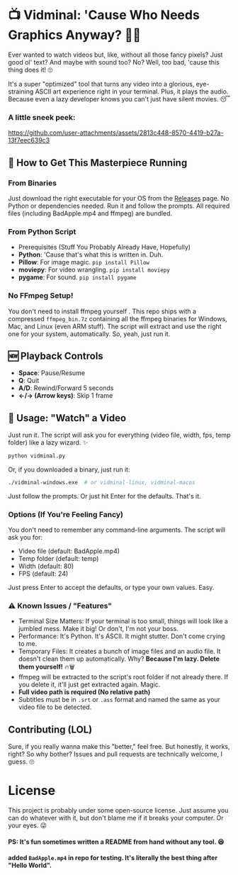 # 📺 Vidminal: 'Cause Who Needs Graphics Anyway? 🤷‍♀️
Ever wanted to watch videos but, like, without all those fancy pixels? Just good ol' text? And maybe with sound too? No? Well, too bad, 'cause this thing does it! 🙄

It's a super "optimized" tool that turns any video into a glorious, eye-straining ASCII art experience right in your terminal. Plus, it plays the audio. Because even a lazy developer knows you can't just have silent movies. 😴


### A little sneek peek:
https://github.com/user-attachments/assets/2813c448-8570-4419-b27a-13f7eec639c3



## 🚀 How to Get This Masterpiece Running

### From Binaries
Just download the right executable for your OS from the [Releases](https://github.com/sajagin/vidminal/releases) page. No Python or dependencies needed. Run it and follow the prompts. All required files (including BadApple.mp4 and ffmpeg) are bundled.

### From Python Script

- Prerequisites (Stuff You Probably Already Have, Hopefully)
- **Python**: 'Cause that's what this is written in. Duh.
- **Pillow**: For image magic. `pip install Pillow`
- **moviepy**: For video wrangling. `pip install moviepy`
- **pygame**: For sound. `pip install pygame`

### No FFmpeg Setup!
You don't need to install ffmpeg yourself . This repo ships with a compressed `ffmpeg_bin.7z` containing all the ffmpeg binaries for Windows, Mac, and Linux (even ARM stuff). The script will extract and use the right one for your system, automatically. So, yeah, just run it.

## 🆕 Playback Controls
- **Space**: Pause/Resume
- **Q**: Quit
- **A/D**: Rewind/Forward 5 seconds
- **←/→ (Arrow keys)**: Skip 1 frame

## 🍿 Usage: "Watch" a Video
Just run it. The script will ask you for everything (video file, width, fps, temp folder) like a lazy wizard. ✨
```bash
python vidminal.py
```
Or, if you downloaded a binary, just run it:
```bash
./vidminal-windows.exe  # or vidminal-linux, vidminal-macos
```
Just follow the prompts. Or just hit Enter for the defaults. That's it.

### Options (If You're Feeling Fancy)
You don't need to remember any command-line arguments. The script will ask you for:
- Video file (default: BadApple.mp4)
- Temp folder (default: temp)
- Width (default: 80)
- FPS (default: 24)

Just press Enter to accept the defaults, or type your own values. Easy.

### ⚠️ Known Issues / "Features"
- Terminal Size Matters: If your terminal is too small, things will look like a jumbled mess. Make it big! Or don't, I'm not your boss.
- Performance: It's Python. It's ASCII. It might stutter. Don't come crying to me.
- Temporary Files: It creates a bunch of image files and an audio file. It doesn't clean them up automatically. Why? **Because I'm lazy. Delete them yourself!** 🔥🗑️
- ffmpeg will be extracted to the script's root folder if not already there. If you delete it, it'll just get extracted again. Magic.
- **Full video path is required (No relative path)**
- Subtitles must be in `.srt` or `.ass` format and named the same as your video file to be detected.

## Contributing (LOL)
Sure, if you really wanna make this "better," feel free. But honestly, it works, right? So why bother? Issues and pull requests are technically welcome, I guess. 🙄

# License
This project is probably under some open-source license. Just assume you can do whatever with it, but don't blame me if it breaks your computer. Or your eyes. 😜

#### PS: It's fun sometimes written a README from hand without any tool. 😆
#### added `BadApple.mp4` in repo for testing. It's literally the best thing after "Hello World".
